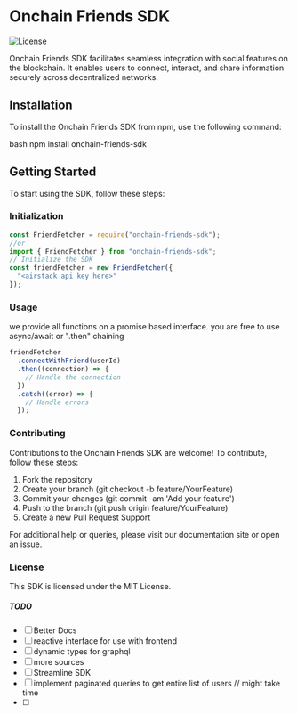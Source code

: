 # Onchain Friends SDK

[![License](https://img.shields.io/badge/license-MIT-blue.svg)](LICENSE)

Onchain Friends SDK facilitates seamless integration with social features on the blockchain. It enables users to connect, interact, and share information securely across decentralized networks.

## Installation

To install the Onchain Friends SDK from npm, use the following command:

bash
npm install onchain-friends-sdk

## Getting Started

To start using the SDK, follow these steps:

### Initialization

```javascript
const FriendFetcher = require("onchain-friends-sdk");
//or
import { FriendFetcher } from "onchain-friends-sdk";
// Initialize the SDK
const friendFetcher = new FriendFetcher({
  "<airstack api key here>"
});
```

### Usage

we provide all functions on a promise based interface.
you are free to use async/await or ".then" chaining

```javascript
friendFetcher
  .connectWithFriend(userId)
  .then((connection) => {
    // Handle the connection
  })
  .catch((error) => {
    // Handle errors
  });
```

### Contributing

Contributions to the Onchain Friends SDK are welcome! To contribute, follow these steps:

1. Fork the repository
2. Create your branch (git checkout -b feature/YourFeature)
3. Commit your changes (git commit -am 'Add your feature')
4. Push to the branch (git push origin feature/YourFeature)
5. Create a new Pull Request
   Support

For additional help or queries, please visit our documentation site or open an issue.

### License

This SDK is licensed under the MIT License.

##### TODO

- [ ] Better Docs
- [ ] reactive interface for use with frontend
- [ ] dynamic types for graphql
- [ ] more sources
- [ ] Streamline SDK
- [ ] implement paginated queries to get entire list of users // might take time
- [ ] 